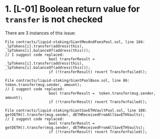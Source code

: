
# 1. [L-01] Boolean return value for `transfer` is not checked

There are 3 instances of this issue:

    File contracts/liquid-staking/GiantMevAndFeesPool.sol, line 184:     _lpTokens[i].transfer(address(this), _lpTokens[i].balanceOf(address(this)));
    // I suggest code replaced:
                        bool transferResult =  _lpTokens[i].transfer(address(this), _lpTokens[i].balanceOf(address(this)));
                        if (!transferResult) revert TransferFailed();

    File contracts/liquid-staking/GiantPoolBase.sol, line 86:    token.transfer(msg.sender, amount);
    // I suggest code replaced:
                        bool transferResult =  token.transfer(msg.sender, amount);
                        if (!transferResult) revert TransferFailed();

    File contracts/liquid-staking/GiantSavETHVaultPool.sol, line 108:     getDETH().transfer(msg.sender, dETHReceivedFromAllSavETHVaults);
    // I suggest code replaced:
                        bool transferResult =  getDETH().transfer(msg.sender, dETHReceivedFromAllSavETHVaults);
                        if (!transferResult) revert TransferFailed();
